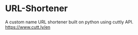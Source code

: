 # URL-Shortener
A custom name URL shortener built on python using cuttly API.
https://www.cutt.ly/en
